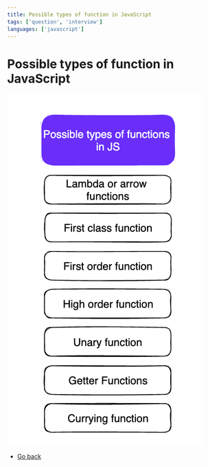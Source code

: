 ```yaml
---
title: Possible types of function in JavaScript
tags: ['question', 'interview']
languages: ['javascript']
---
```

# Possible types of function in JavaScript

![Possible types of function in JavaScript](https://raw.githubusercontent.com/AndersDeath/holy-theory/main/images/possible-types-of-functions-in-js.png)


* [Go back](../readme.md)